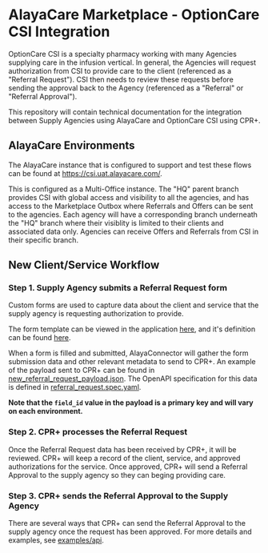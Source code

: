 # AlayaCare Marketplace - OptionCare CSI Integration 

OptionCare CSI is a specialty pharmacy working with many Agencies supplying care in the infusion vertical. In general, the Agencies will request authorization from CSI to provide care to the client (referenced as a "Referral Request"). CSI then needs to review these requests before sending the approval back to the Agency (referenced as a "Referral" or "Referral Approval"). 

This repository will contain technical documentation for the integration 
between Supply Agencies using AlayaCare and OptionCare CSI using CPR+. 

## AlayaCare Environments

The AlayaCare instance that is configured to support and test these flows can be found at https://csi.uat.alayacare.com/. 

This is configured as a Multi-Office instance. The "HQ" parent branch provides CSI with global access and visibility to all the agencies, and has access to the Marketplace Outbox where Referrals and Offers can be sent to the agencies. Each agency will have a corresponding branch underneath the "HQ" branch where their visiblity is limited to their clients and associated data only. Agencies can receive Offers and Referrals from CSI in their specific branch. 


## New Client/Service Workflow 

### Step 1. Supply Agency submits a Referral Request form
Custom forms are used to capture data about the client and service that the supply agency is requesting authorization to provide. 

The form template can be viewed in the application [here](https://csi.uat.alayacare.com/#/system-settings/forms), and it's definition can be found [here](https://csi.uat.alayacare.com/api/v1/tasks/forms20/forms/11). 

When a form is filled and submitted, AlayaConnector will gather the form submission data and other relevant metadata to send to CPR+. An example of the payload sent to CPR+ can be found in [new_referral_request_payload.json](examples/payloads/new_referral_request_payload.json). The OpenAPI specification for this data is defined in [referral_request.spec.yaml](specs/referral_request/referral_request.spec.yaml). 

**Note that the `field_id` value in the payload is a primary key and will vary on each environment.**



### Step 2. CPR+ processes the Referral Request
Once the Referral Request data has been received by CPR+, it will be reviewed. CPR+ will keep a record of the client, service, and approved authorizations for the service. Once approved, CPR+ will send a Referral Approval to the supply agency so they can beging providing care. 

### Step 3. CPR+ sends the Referral Approval to the Supply Agency
There are several ways that CPR+ can send the Referral Approval to the supply agency once the request has been approved. For more details and examples, see [examples/api](examples/api/README.md).
